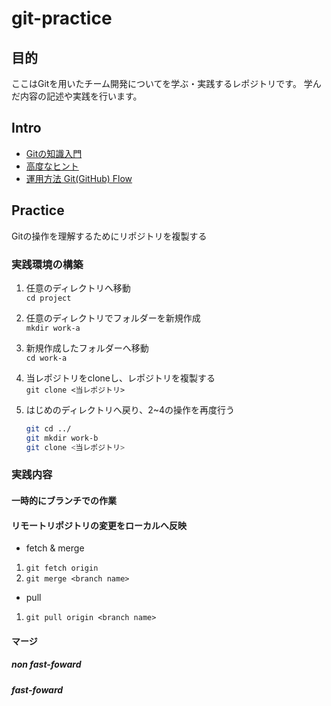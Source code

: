# git-practice

## 目的

ここはGitを用いたチーム開発についてを学ぶ・実践するレポジトリです。
学んだ内容の記述や実践を行います。

## Intro  

* [Gitの知識入門](intro/overview.md)  
* [高度なヒント](intro/advanced-tips.md)  
* [運用方法 Git(GitHub) Flow](intro/git-github_flow.md)  

## Practice  

Gitの操作を理解するためにリポジトリを複製する

### 実践環境の構築  

1. 任意のディレクトリへ移動  
   `cd project`  
2. 任意のディレクトリでフォルダーを新規作成  
   `mkdir work-a`  
3. 新規作成したフォルダーへ移動  
   `cd work-a`  
4. 当レポジトリをcloneし、レポジトリを複製する  
   `git clone <当レポジトリ>`  
5. はじめのディレクトリへ戻り、2~4の操作を再度行う  

   ```bash  
   git cd ../  
   git mkdir work-b  
   git clone <当レポジトリ>
   ```  

### 実践内容

#### 一時的にブランチでの作業

#### リモートリポジトリの変更をローカルへ反映

* fetch & merge  

1. `git fetch origin`  
2. `git merge <branch name>`  

* pull  

1. `git pull origin <branch name>`  

#### マージ

##### non fast-foward

##### fast-foward  
